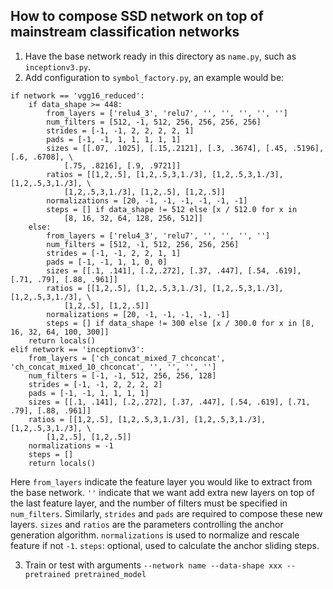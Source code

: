 ## How to compose SSD network on top of mainstream classification networks

1. Have the base network ready in this directory as `name.py`, such as `inceptionv3.py`.
2. Add configuration to `symbol_factory.py`, an example would be:
```
if network == 'vgg16_reduced':
    if data_shape >= 448:
        from_layers = ['relu4_3', 'relu7', '', '', '', '', '']
        num_filters = [512, -1, 512, 256, 256, 256, 256]
        strides = [-1, -1, 2, 2, 2, 2, 1]
        pads = [-1, -1, 1, 1, 1, 1, 1]
        sizes = [[.07, .1025], [.15,.2121], [.3, .3674], [.45, .5196], [.6, .6708], \
            [.75, .8216], [.9, .9721]]
        ratios = [[1,2,.5], [1,2,.5,3,1./3], [1,2,.5,3,1./3], [1,2,.5,3,1./3], \
            [1,2,.5,3,1./3], [1,2,.5], [1,2,.5]]
        normalizations = [20, -1, -1, -1, -1, -1, -1]
        steps = [] if data_shape != 512 else [x / 512.0 for x in
            [8, 16, 32, 64, 128, 256, 512]]
    else:
        from_layers = ['relu4_3', 'relu7', '', '', '', '']
        num_filters = [512, -1, 512, 256, 256, 256]
        strides = [-1, -1, 2, 2, 1, 1]
        pads = [-1, -1, 1, 1, 0, 0]
        sizes = [[.1, .141], [.2,.272], [.37, .447], [.54, .619], [.71, .79], [.88, .961]]
        ratios = [[1,2,.5], [1,2,.5,3,1./3], [1,2,.5,3,1./3], [1,2,.5,3,1./3], \
            [1,2,.5], [1,2,.5]]
        normalizations = [20, -1, -1, -1, -1, -1]
        steps = [] if data_shape != 300 else [x / 300.0 for x in [8, 16, 32, 64, 100, 300]]
    return locals()
elif network == 'inceptionv3':
    from_layers = ['ch_concat_mixed_7_chconcat', 'ch_concat_mixed_10_chconcat', '', '', '', '']
    num_filters = [-1, -1, 512, 256, 256, 128]
    strides = [-1, -1, 2, 2, 2, 2]
    pads = [-1, -1, 1, 1, 1, 1]
    sizes = [[.1, .141], [.2,.272], [.37, .447], [.54, .619], [.71, .79], [.88, .961]]
    ratios = [[1,2,.5], [1,2,.5,3,1./3], [1,2,.5,3,1./3], [1,2,.5,3,1./3], \
        [1,2,.5], [1,2,.5]]
    normalizations = -1
    steps = []
    return locals()
```
Here `from_layers` indicate the feature layer you would like to extract from the base network.
`''` indicate that we want add extra new layers on top of the last feature layer,
and the number of filters must be specified in `num_filters`. Similarly, `strides` and `pads`
are required to compose these new layers. `sizes` and `ratios` are the parameters controlling
the anchor generation algorithm. `normalizations` is used to normalize and rescale feature if
not `-1`. `steps`: optional, used to calculate the anchor sliding steps.

3. Train or test with arguments `--network name --data-shape xxx --pretrained pretrained_model`
